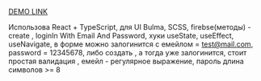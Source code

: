 [DEMO LINK](https://niki-veb-dev.github.io/Darly-Solution-TT/)

Использова React + TypeScript, для UI Bulma, SCSS, firebse(методы) - create , loginIn With Email And Password, хуки useState, useEffect, useNavigate, в форме можно залогинится с емейлом = test@mail.com, password = 12345678, либо создать , а тогда уже залогинится, стоит простая валидация , емейл - регулярное выражение, пароль длина символов >= 8
